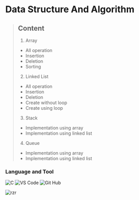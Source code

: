# **Data Structure And Algorithm**

> ## **Content**
>
> 1.  Array
>
> - All operation
> - Insertion
> - Deletion
> - Sorting
>
> 2.  Linked List
>
> - All operation
> - Insertion
> - Deletion
> - Create without loop
> - Create using loop
>
> 3.  Stack
>
> - Implementation using array
> - Implementation using linked list
>
> 4.  Queue
>
> - Implementation using array
> - Implementation using linked list

### Language and Tool

![C](https://skills.thijs.gg/icons?i=c) ![VS Code](https://skills.thijs.gg/icons?i=vscode) ![Git Hub](https://skills.thijs.gg/icons?i=github)

![rzr](https://img.shields.io/badge/%C2%A9%E5%B0%BA%E4%B9%99%E5%B0%BA-2023-brightgreen)
